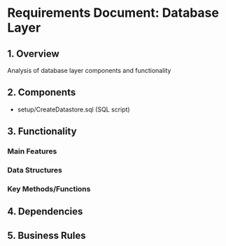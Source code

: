 # Requirements Document: Database Layer

## 1. Overview
Analysis of database layer components and functionality

## 2. Components
- setup/CreateDatastore.sql (SQL script)

## 3. Functionality
### Main Features

### Data Structures

### Key Methods/Functions

## 4. Dependencies

## 5. Business Rules


